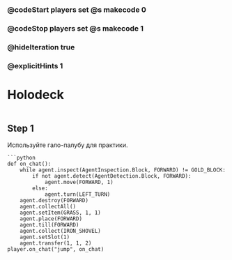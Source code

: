 ### @codeStart players set @s makecode 0
### @codeStop players set @s makecode 1

### @hideIteration true 
### @explicitHints 1


# Holodeck 
```python
```
## Step 1
Используйте гало-палубу для практики.

```ghost
```python
def on_chat():
    while agent.inspect(AgentInspection.Block, FORWARD) != GOLD_BLOCK:
        if not agent.detect(AgentDetection.Block, FORWARD):
            agent.move(FORWARD, 1)
        else:
            agent.turn(LEFT_TURN)
    agent.destroy(FORWARD)
    agent.collectAll()
    agent.setItem(GRASS, 1, 1)
    agent.place(FORWARD)
    agent.till(FORWARD)
    agent.collect(IRON_SHOVEL)
    agent.setSlot(1)
    agent.transfer(1, 1, 2)
player.on_chat("jump", on_chat)

```
